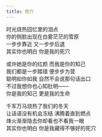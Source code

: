 ```yaml
---
title: 死穴
---
```


时光烧热回忆里的泪点  
你的侧脸出现在白雾茫茫的雪原  
一步步靠近 又一步步后退  
其实你也明白 你是我的死穴  

或许她是你的红颜 而我是你的知己  
我们都是一步踏错 便步步为营  
聪明如你如我 自然不会说那句话出口  
不过我想你也心知肚明——  
你是我的知己 更是我的生命  

千军万马烧热了我们的冬天  
让话语没有机会冻结 沸腾着直到燃点  
烽火渐渐隐去你却看也不看我一眼  
其实你也明白 你是我藏得不够好的死穴  
